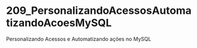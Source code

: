 # 209_PersonalizandoAcessosAutomatizandoAcoesMySQL
Personalizando Acessos e Automatizando ações no MySQL


